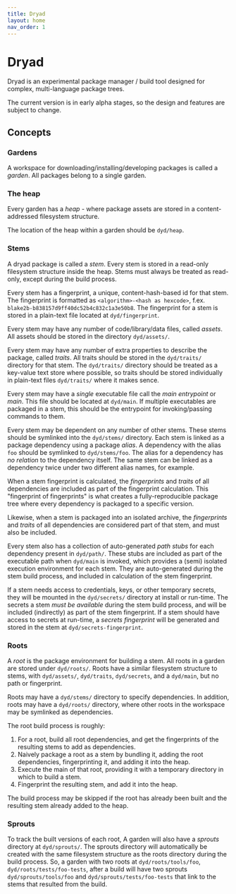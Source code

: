 ```yaml
---
title: Dryad
layout: home
nav_order: 1
---
```

# Dryad

Dryad is an experimental package manager / build tool designed for complex, multi-language package trees.

The current version is in early alpha stages, so the design and features are subject to change.




## Concepts


### Gardens

A workspace for downloading/installing/developing packages is called a _garden_.  All packages belong to a single garden.

### The heap

Every garden has a _heap_ - where package assets are stored in a content-addressed filesystem structure.

The location of the heap within a garden should be `dyd/heap`.

### Stems

A dryad package is called a _stem_.  Every stem is stored in a read-only filesystem structure inside the heap.  Stems must always be treated as read-only, except during the build process.

Every stem has a fingerprint, a unique, content-hash-based id for that stem.  The fingerprint is formatted as `<algorithm>-<hash as hexcode>`, f.ex. `blake2b-b838157d9ff40dc52b4c832c1a3e50b8`.  The fingerprint for a stem is stored in a plain-text file located at `dyd/fingerprint`.

Every stem may have any number of code/library/data files, called _assets_.  All assets should be stored in the directory `dyd/assets/`.

Every stem may have any number of extra properties to describe the package, called _traits_.  All traits should be stored in the `dyd/traits/` directory for that stem.  The `dyd/traits/` directory should be treated as a key-value text store where possible, so traits should be stored individually in plain-text files `dyd/traits/` where it makes sence.

Every stem may have a _single_ executable file call the _main entrypoint_ or _main_.  This file should be located at `dyd/main`.  If multiple executables are packaged in a stem, this should be the entrypoint for invoking/passing commands to them.

Every stem may be dependent on any number of other stems.  These stems should be symlinked into the `dyd/stems/` directory.  Each stem is linked as a package dependency using a package _alias_.  A dependency with the alias `foo` should be symlinked to `dyd/stems/foo`.  The alias  for a dependency has _no relation_ to the dependency itself.  The same stem can be linked as a dependency twice under two different alias names, for example.

When a stem fingerprint is calculated, the _fingerprints_ and _traits_ of all dependencies are included as part of the fingerprint calculation.  This "fingerprint of fingerprints" is what creates a fully-reproducible package tree where every dependency is packaged to a specific version.

Likewise, when a stem is packaged into an isolated archive, the _fingerprints_ and _traits_ of all dependencies are considered part of that stem, and must also be included.

Every stem also has a collection of auto-generated _path stubs_ for each dependency present in `dyd/path/`.  These stubs are included as part of the executable path when `dyd/main` is invoked, which provides a (semi) isolated execution environment for each stem.  They are auto-generated during the stem build process, and included in calculation of the stem fingerprint.

If a stem needs access to credentials, keys, or other temporary secrets, they will be mounted in the `dyd/secrets/` directory at install or run-time.  The secrets a stem _must be available_ during the stem build process, and will be included (indirectly) as part of the stem fingerprint.  If a stem should have access to secrets at run-time, a _secrets fingerprint_ will be generated and stored in the stem at `dyd/secrets-fingerprint`.

### Roots

A _root_ is the package environment for building a stem.  All roots in a garden are stored under `dyd/roots/`.  Roots have a similar filesystem structure to stems, with `dyd/assets/`, `dyd/traits`, `dyd/secrets`, and a `dyd/main`, but no path or fingerprint.

Roots may have a `dyd/stems/` directory to specify dependencies.  In addition, roots may have a `dyd/roots/` directory, where other roots in the workspace may be symlinked as dependencies.

The root build process is roughly:

1. For a root, build all root dependencies, and get the fingerprints of the resulting stems to add as dependencies.
2. Naively package a root as a stem by bundling it, adding the root dependencies, fingerprinting it, and adding it into the heap.
3. Execute the main of that root, providing it with a temporary directory in which to build a stem.
4. Fingerprint the resulting stem, and add it into the heap.

The build process may be skipped if the root has already been built and the resulting stem already added to the heap.

### Sprouts

To track the built versions of each root, A garden will also have a _sprouts_ directory at `dyd/sprouts/`.  The sprouts directory will automatically be created with the same filesystem structure as the roots directory during the build process.  So, a garden with two roots at `dyd/roots/tools/foo`, `dyd/roots/tests/foo-tests`, after a build will have two sprouts `dyd/sprouts/tools/foo` and `dyd/sprouts/tests/foo-tests` that link to the stems that resulted from the build.